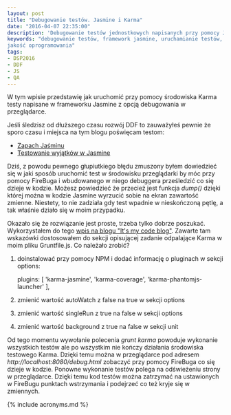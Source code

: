 ```yaml
---
layout: post
title: "Debugowanie testów. Jasmine i Karma"
date: "2016-04-07 22:35:00"
description: 'Debugowanie testów jednostkowych napisanych przy pomocy Jasmine w środowisku Karma'
keywords: "debugowanie testów, framework jasmine, uruchamianie testów,
jakość oprogramowania"
tags:
- DSP2016
- DDF
- JS
- QA
---
```


W tym wpisie przedstawię jak uruchomić przy pomocy środowiska Karma testy napisane
w frameworku Jasmine z opcją debugowania w przeglądarce.

Jeśli śledzisz od dłuższego czasu rozwój DDF to zauważyłeś pewnie że sporo czasu
i miejsca na tym blogu poświęcam testom:

 * [Zapach Jaśminu]({{site.url}}/2016/03/07/zapach-jasminu.html)
 * [Testowanie wyjątków w Jasmine]({{site.url}}/2016/03/15/testowanie-wyjatkow-w-jasmine.html)

Dziś, z powodu pewnego głupiutkiego błędu 
zmuszony byłem dowiedzieć się w jaki sposób uruchomić test w środowisku przeglądarki
by móc przy pomocy FireBuga i wbudowanego w niego debuggera prześledzić co się 
dzieje w kodzie. Możesz powiedzieć że przecież jest funkcja *dump()* dzięki której
można w kodzie Jasmine wyrzucić sobie na ekran zawartość zmienne. Niestety, to nie
zadziała gdy test wpadnie w nieskończoną pętlę, a tak właśnie działo się w moim 
przypadku. 

Okazało się że rozwiązanie jest proste, trzeba tylko dobrze poszukać. Wykorzystałem
do tego [wpis na blogu "It's my code blog"](http://www.itsmycodeblog.com/debugging-phantomjs-tests-in-a-browser/).
Zawarte tam wskazówki dostosowałem do sekcji opisującej zadanie odpalające Karma
w moim pliku Gruntfile.js. Co należało zrobić?

1. doinstalować przy pomocy NPM i dodać informację o pluginach w sekcji options:

    plugins: [
        'karma-jasmine',
        'karma-coverage',
        'karma-phantomjs-launcher'
    ],

2. zmienić wartość autoWatch z false na true w sekcji options
3. zmienić wartość singleRun z true na false w sekcji options
4. zmienić wartość background z true na false w sekcji unit

Od tego momentu wywołanie polecenia *grunt karma* powoduje wykonanie wszystkich 
testów ale po wszystkim nie kończy działania środowiska testowego Karma. Dzięki 
temu można w przeglądarce pod adresem *http://localhost:8080/debug.html* zobaczyć
przy pomocy FireBuga co się dzieje w kodzie. Ponowne wykonanie testów polega na
odświeżeniu strony w przeglądarce. Dzięki temu kod testów można zatrzymać na
ustawionych w FireBugu punktach wstrzymania i podejrzeć co też kryje się w zmiennych.

{% include acronyms.md %}
